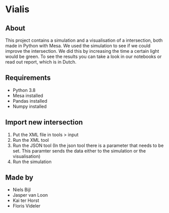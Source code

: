 # Vialis

## About
This project contains a simulation and a visualisation of a intersection, both made in Python with Mesa. We used the simulation to see if we could improve the intersection. We did this by increasing the time a certain light would be green. To see the results you can take a look in our notebooks or read out report, which is in Dutch.

## Requirements
- Python 3.8
- Mesa installed
- Pandas installed
- Numpy installed

## Import new intersection
1. Put the XML file in tools > input
2. Run the XML tool 
3. Run the JSON tool (In the json tool there is a parameter that needs to be set. This paramter sends the data either to the simulation or the visualisation)
4. Run the simulation

## Made by
- Niels Bijl
- Jasper van Loon
- Kai ter Horst
- Floris Videler
